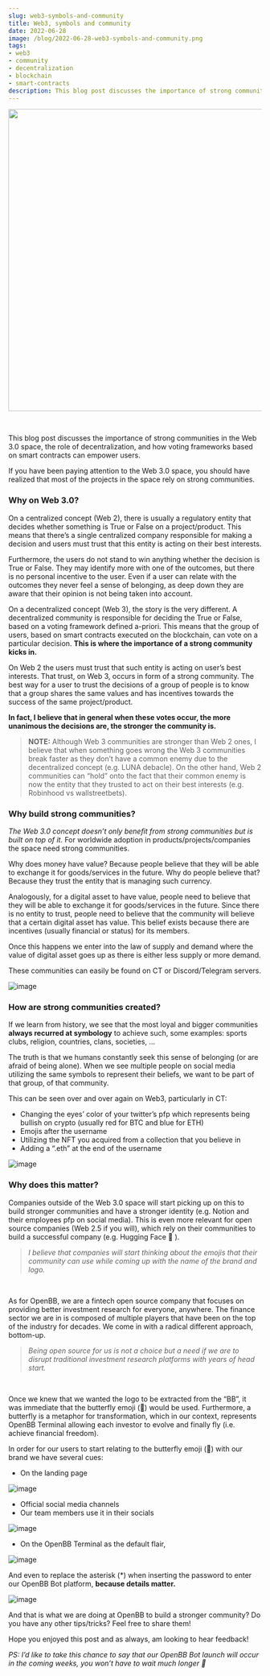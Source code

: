 ```yaml
---
slug: web3-symbols-and-community
title: Web3, symbols and community
date: 2022-06-28
image: /blog/2022-06-28-web3-symbols-and-community.png
tags:
- web3
- community
- decentralization
- blockchain
- smart-contracts
description: This blog post discusses the importance of strong communities in the Web 3.0 space, the role of decentralization, and how voting frameworks based on smart contracts can empower users.
---
```





<p align="center">
    <img width="600" src="/blog/2022-06-28-web3-symbols-and-community.png"/>
</p>

<br />

This blog post discusses the importance of strong communities in the Web 3.0 space, the role of decentralization, and how voting frameworks based on smart contracts can empower users.

<!-- truncate -->

<div style={{borderTop: '1px solid #0088CC', margin: '1.5em 0'}} />

If you have been paying attention to the Web 3.0 space, you should have realized that most of the projects in the space rely on strong communities.

### Why on Web 3.0?

On a centralized concept (Web 2), there is usually a regulatory entity that decides whether something is True or False on a project/product. This means that there’s a single centralized company responsible for making a decision and users must trust that this entity is acting on their best interests.

Furthermore, the users do not stand to win anything whether the decision is True or False. They may identify more with one of the outcomes, but there is no personal incentive to the user. Even if a user can relate with the outcomes they never feel a sense of belonging, as deep down they are aware that their opinion is not being taken into account.

On a decentralized concept (Web 3), the story is the very different. A decentralized community is responsible for deciding the True or False, based on a voting framework defined a-priori. This means that the group of users, based on smart contracts executed on the blockchain, can vote on a particular decision. **This is where the importance of a strong community kicks in.**

On Web 2 the users must trust that such entity is acting on user’s best interests. That trust, on Web 3, occurs in form of a strong community. The best way for a user to trust the decisions of a group of people is to know that a group shares the same values and has incentives towards the success of the same project/product.

**In fact, I believe that in general when these votes occur, the more unanimous the decisions are, the stronger the community is.**

> **NOTE:** Although Web 3 communities are stronger than Web 2 ones, I believe that when something goes wrong the Web 3 communities break faster as they don’t have a common enemy due to the decentralized concept (e.g. LUNA debacle). On the other hand, Web 2 communities can “hold” onto the fact that their common enemy is now the entity that they trusted to act on their best interests (e.g. Robinhood vs wallstreetbets).

### Why build strong communities?

_The Web 3.0 concept doesn’t only benefit from strong communities but is built on top of it._ For worldwide adoption in products/projects/companies the space need strong communities.

Why does money have value? Because people believe that they will be able to exchange it for goods/services in the future. Why do people believe that? Because they trust the entity that is managing such currency.

Analogously, for a digital asset to have value, people need to believe that they will be able to exchange it for goods/services in the future. Since there is no entity to trust, people need to believe that the community will believe that a certain digital asset has value. This belief exists because there are incentives (usually financial or status) for its members.

Once this happens we enter into the law of supply and demand where the value of digital asset goes up as there is either less supply or more demand.

These communities can easily be found on CT or Discord/Telegram servers.

![image](/blog/2022-06-28-web3-symbols-and-community_1.png)

### How are strong communities created?

If we learn from history, we see that the most loyal and bigger communities **always recurred at symbology** to achieve such, some examples: sports clubs, religion, countries, clans, societies, …

The truth is that we humans constantly seek this sense of belonging (or are afraid of being alone). When we see multiple people on social media utilizing the same symbols to represent their beliefs, we want to be part of that group, of that community.

This can be seen over and over again on Web3, particularly in CT:

- Changing the eyes’ color of your twitter’s pfp which represents being bullish on crypto (usually red for BTC and blue for ETH)
- Emojis after the username
- Utilizing the NFT you acquired from a collection that you believe in
- Adding a “.eth” at the end of the username

![image](/blog/2022-06-28-web3-symbols-and-community_2.png)

### Why does this matter?

Companies outside of the Web 3.0 space will start picking up on this to build stronger communities and have a stronger identity (e.g. Notion and their employees pfp on social media). This is even more relevant for open source companies (Web 2.5 if you will), which rely on their communities to build a successful company (e.g. Hugging Face 🤗 ).

> _I believe that companies will start thinking about the emojis that their community can use while coming up with the name of the brand and logo._

<br />

As for OpenBB, we are a fintech open source company that focuses on providing better investment research for everyone, anywhere. The finance sector we are in is composed of multiple players that have been on the top of the industry for decades. We come in with a radical different approach, bottom-up.

> _Being open source for us is not a choice but a need if we are to disrupt traditional investment research platforms with years of head start._

<br />

Once we knew that we wanted the logo to be extracted from the “BB”, it was immediate that the butterfly emoji (🦋) would be used. Furthermore, a butterfly is a metaphor for transformation, which in our context, represents OpenBB Terminal allowing each investor to evolve and finally fly (i.e. achieve financial freedom).

In order for our users to start relating to the butterfly emoji (🦋) with our brand we have several cues:

- On the landing page

![image](/blog/2022-06-28-web3-symbols-and-community_3.png)

- Official social media channels
- Our team members use it in their socials

![image](/blog/2022-06-28-web3-symbols-and-community_4.png)

- On the OpenBB Terminal as the default flair,

![image](/blog/2022-06-28-web3-symbols-and-community_5.png)

And even to replace the asterisk (*) when inserting the password to enter our OpenBB Bot platform, **because details matter.**

![image](/blog/2022-06-28-web3-symbols-and-community_6.png)

And that is what we are doing at OpenBB to build a stronger community? Do you have any other tips/tricks? Feel free to share them!

Hope you enjoyed this post and as always, am looking to hear feedback!

_PS: I’d like to take this chance to say that our OpenBB Bot launch will occur in the coming weeks, you won’t have to wait much longer 🦋_

